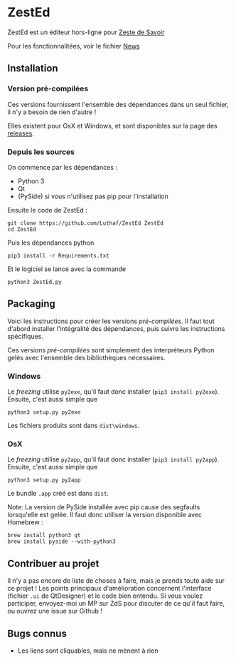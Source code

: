 # ZestEd

ZestEd est un éditeur hors-ligne pour [Zeste de Savoir](http://zestedesavoir.com/)

Pour les fonctionnalitées, voir le fichier [News](News.md)

## Installation

### Version pré-compilées

Ces versions fournissent l'ensemble des dépendances dans un seul fichier, il n'y a besoin de rien d'autre !

Elles existent pour OsX et Windows, et sont disponibles sur la page des [releases](https://github.com/Luthaf/ZestEd/releases).

### Depuis les sources

On commence par les dépendances :
   - Python 3
   - Qt
   - (PySide) si vous n'utilisez pas pip pour l'installation

Ensuite le code de ZestEd :
```
git clone https://github.com/Luthaf/ZestEd ZestEd
cd ZestEd
```
Puis les dépendances python
```
pip3 install -r Requirements.txt
```
Et le logiciel se lance avec la commande
```
python3 ZestEd.py
```

## Packaging

Voici les instructions pour créer les versions *pré-compilées*. Il faut tout d'abord installer l'intégralité des dépendances, puis suivre les instructions spécifiques.

Ces versions *pré-compilées* sont simplement des interpréteurs Python gelés avec l'ensemble des bibliothèques nécessaires.

### Windows

Le *freezing* utilise `py2exe`, qu'il faut donc installer (`pip3 install py2exe`). Ensuite, c'est aussi simple que
```
python3 setup.py py2exe
```
Les fichiers produits sont dans `dist\windows`.

### OsX

Le *freezing* utilise `py2app`, qu'il faut donc installer (`pip3 install py2app`). Ensuite, c'est aussi simple que
```
python3 setup.py py2app
```
Le bundle `.app` créé est dans `dist`.

Note: La version de PySide installée avec pip cause des segfaults lorsqu'elle est gelée. Il faut donc utiliser la version disponible avec Homebrew :
```
brew install python3 qt
brew install pyside --with-python3
```

## Contribuer au projet

Il n'y a pas encore de liste de choses à faire, mais je prends toute aide sur ce projet ! Les points principaux d'amélioration concernent l'interface (fichier `.ui` de QtDesigner) et le code bien entendu. Si vous voulez participer, envoyez-moi un MP sur ZdS pour discuter de ce qu'il faut faire, ou ouvrez une issue sur Github !

## Bugs connus

- Les liens sont cliquables, mais ne mènent à rien

